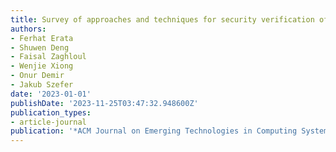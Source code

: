 ```yaml
---
title: Survey of approaches and techniques for security verification of computer systems
authors:
- Ferhat Erata
- Shuwen Deng
- Faisal Zaghloul
- Wenjie Xiong
- Onur Demir
- Jakub Szefer
date: '2023-01-01'
publishDate: '2023-11-25T03:47:32.948600Z'
publication_types:
- article-journal
publication: '*ACM Journal on Emerging Technologies in Computing Systems (JETC)*'
---
```

